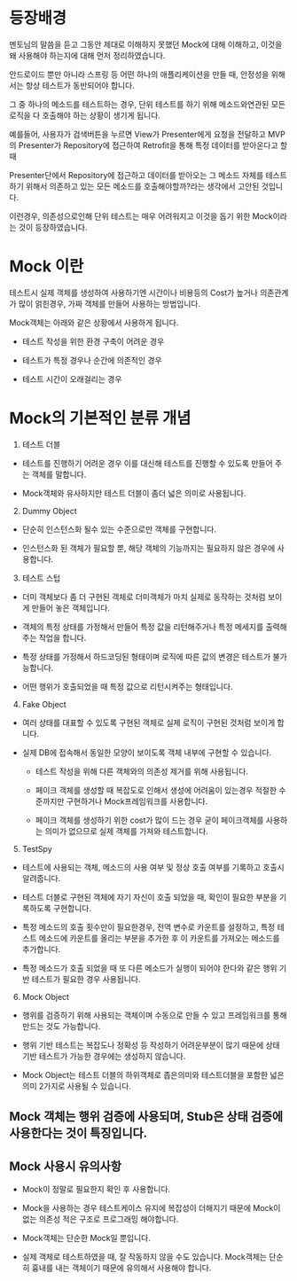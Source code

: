 # 등장배경

멘토님의 말씀을 듣고 그동안 제대로 이해하지 못했던 Mock에 대해 이해하고, 이것을 왜 사용해야 하는지에 대해 먼저 정리하였습니다.

안드로이드 뿐만 아니라 스프링 등 어떤 하나의 애플리케이션을 만들 때, 안정성을 위해서는 항상 테스트가 동반되어야 합니다.

그 중 하나의 메소드를 테스트하는 경우, 단위 테스트를 하기 위해 메소드와연관된 모든 로직을 다 호출해야 하는 상황이 생기게 됩니다.

예를들어, 사용자가 검색버튼을 누르면 View가 Presenter에게 요청을 전달하고 MVP의 Presenter가 Repository에 접근하여 Retrofit을 통해 특정 데이터를 받아온다고 할 때

Presenter단에서 Repository에 접근하고 데이터를 받아오는 그 메소드 자체를 테스트 하기 위해서 의존하고 있는 모든 메소드를 호출해야할까?라는 생각에서 고안된 것입니다.

이런경우, 의존성으로인해 단위 테스트는 매우 어려워지고 이것을 돕기 위한 Mock이라는 것이 등장하였습니다.

# Mock 이란

테스트시 실제 객체를 생성하여 사용하기엔 시간이나 비용등의 Cost가 높거나 의존관계가 많이 얽힌경우, 가짜 객체를 만들어 사용하는 방법입니다.

Mock객체는 아래와 같은 상황에서 사용하게 됩니다.

- 테스트 작성을 위한 환경 구축이 어려운 경우

- 테스트가 특정 경우나 순간에 의존적인 경우

- 테스트 시간이 오래걸리는 경우

# Mock의 기본적인 분류 개념

1. 테스트 더블

- 테스트를 진행하기 어려운 경우 이를 대신해 테스트를 진행할 수 있도록 만들어 주는 객체를 말합니다.

- Mock객체와 유사하지만 테스트 더블이 좀더 넓은 의미로 사용됩니다.

2. Dummy Object

- 단순히 인스턴스화 될수 있는 수준으로만 객체를 구현합니다.

- 인스턴스화 된 객체가 필요할 뿐, 해당 객체의 기능까지는 필요하지 않은 경우에 사용합니다.

3. 테스트 스텁

- 더미 객체보다 좀 더 구현된 객체로 더미객체가 마치 실제로 동작하는 것처럼 보이게 만들어 놓은 객체입니다.

- 객체의 특정 상태를 가정해서 만들어 특정 값을 리턴해주거나 특정 메세지를 출력해주는 작업을 합니다.

- 특정 상태를 가정해서 하드코딩된 형태이며 로직에 따른 값의 변경은 테스트가 불가능합니다.

- 어떤 행위가 호출되었을 때 특정 값으로 리턴시켜주는 형태입니다.

4. Fake Object

- 여러 상태를 대표할 수 있도록 구현된 객체로 실제 로직이 구현된 것처럼 보이게 합니다.

- 실제 DB에 접속해서 동일한 모양이 보이도록 객체 내부에 구현할 수 있습니다.
  
  - 테스트 작성을 위해 다른 객체와의 의존성 제거를 위해 사용됩니다.
  
  - 페이크 객체를 생성할 때 복잡도로 인해서 생성에 어려움이 있는경우 적절한 수준까지만 구현하거나 Mock프레임워크를 사용합니다.
  
  - 페이크 객체를 생성하기 위한 cost가 많이 드는 경우 굳이 페이크객체를 사용하는 의미가 없으므로 실제 객체를 가져와 테스트합니다.
  
5. TestSpy

- 테스트에 사용되는 객체, 메소드의 사용 여부 및 정상 호출 여부를 기록하고 호출시 알려줍니다.

- 테스트 더블로 구현된 객체에 자기 자신이 호출 되었을 때, 확인이 필요한 부분을 기록하도록 구현합니다.

- 특정 메소드의 호출 횟수만이 필요한경우, 전역 변수로 카운트를 설정하고, 특정 테스트 메소드에 카운트를 올리는 부분을 추가한 후 이 카운트를 가져오는 메소드를 추가합니다.

- 특정 메소드가 호출 되었을 때 또 다른 메소드가 실행이 되어야 한다와 같은 행위 기반 테스트가 필요한 경우 사용됩니다.

6. Mock Object

- 행위를 검증하기 위해 사용되는 객체이며 수동으로 만들 수 있고 프레임워크를 통해 만드는 것도 가능합니다.

- 행위 기반 테스트는 복잡도나 정확성 등 작성하기 어려운부분이 많기 때문에 상태 기반 테스트가 가능한 경우에는 생성하지 않습니다.

- Mock Object는 테스트 더블의 하위객체로 좁은의미와 테스트더블을 포함한 넓은 의미 2가지로 사용될 수 있습니다.

## Mock 객체는 행위 검증에 사용되며, Stub은 상태 검증에 사용한다는 것이 특징입니다.

## Mock 사용시 유의사항

-	Mock이 정말로 필요한지 확인 후 사용합니다.
 
-	Mock을 사용하는 경우 테스트케이스 유지에 복잡성이 더해지기 때문에 Mock이 없는 의존성 적은 구조로 프로그래밍 해야합니다.

-	Mock객체는 단순한 Mock일 뿐입니다.

-	실제 객체로 테스트하였을 때, 잘 작동하지 않을 수도 있습니다. Mock객체는 단순히 흉내를 내는 객체이기 때문에 유의해서 사용해야 합니다.
